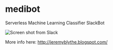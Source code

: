 # medibot
Serverless Machine Learning Classifier SlackBot
 
![Screen shot from Slack](https://4.bp.blogspot.com/-736_Xo3gl5Y/W52Jiik2egI/AAAAAAABWuk/AI10Tearcdcp_28wg8Rfg6j0A6d29Vf_ACLcBGAs/s1600/Bot-smudged.png "Screen shot from Slack")

More info here: http://jeremyblythe.blogspot.com/
